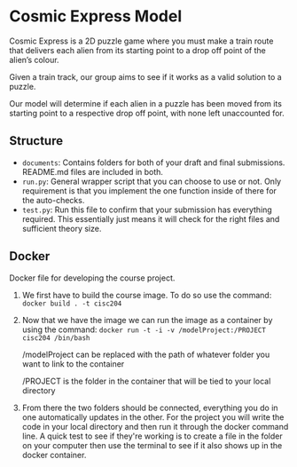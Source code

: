 # Cosmic Express Model

Cosmic Express is a 2D puzzle game where you must make a train route that delivers each alien from its starting point to a drop off point of the alien’s colour.

Given a train track, our group aims to see if it works as a valid solution to a puzzle.

Our model will determine if each alien in a puzzle has been moved from its starting point to a respective drop off point, with none left unaccounted for.

## Structure

* `documents`: Contains folders for both of your draft and final submissions. README.md files are included in both.
* `run.py`: General wrapper script that you can choose to use or not. Only requirement is that you implement the one function inside of there for the auto-checks.
* `test.py`: Run this file to confirm that your submission has everything required. This essentially just means it will check for the right files and sufficient theory size.

## Docker

Docker file for developing the course project.

1. We first have to build the course image. To do so use the command:
`docker build . -t cisc204`

2. Now that we have the image we can run the image as a container by using the command: `docker run -t -i -v /modelProject:/PROJECT cisc204 /bin/bash`

    /modelProject can be replaced with the path of whatever folder you want to link to the container

    /PROJECT is the folder in the container that will be tied to your local directory

3. From there the two folders should be connected, everything you do in one automatically updates in the other. For the project you will write the code in your local directory and then run it through the docker command line. A quick test to see if they're working is to create a file in the folder on your computer then use the terminal to see if it also shows up in the docker container.
